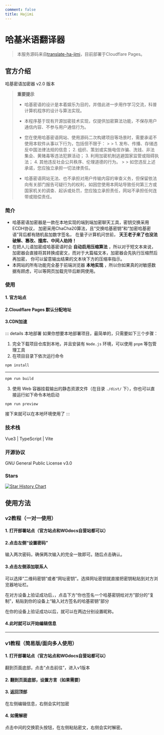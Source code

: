 ```yaml
---
comment: false
title: Hajimi
---
```


# 哈基米语翻译器
> 本服务源码来自[translate-ha-jimi](https://github.com/wifi504/translate-ha-jimi?tab=readme-ov-file)，目前部署于Cloudflare Pages。

## 官方介绍

哈基密语加密器 v2.0 版本

> **重要提示**
>
> - 哈基密语的设计是本着娱乐为目的，并借此进一步用作学习交流，科普计算机程序的设计与算法实现。
>
> - 本程序基于现有开源加密技术实现，仅提供加密算法功能，不保存用户通信内容、不参与用户通信行为。
>
> - 您在使用哈基密语网站、使用源码二次构建项目等场景时，需要承诺不使用本软件从事以下行为，包括但不限于：
    >
    >   1. 发布、传播、存储违反中国法律法规的信息；
>   2. 组织、策划或实施电信诈骗、洗钱、非法集会、黄赌毒等违法犯罪活动；
>   3. 利用加密机制逃避国家监管或阻碍执法；
>   4. 其他违反社会公共秩序、伦理道德的行为。
    >
    >   如您违反上述承诺，您应独立承担一切法律责任。
>
> - 哈基密语网站无法、也不承担对用户传输内容的审查义务，但保留依法向有关部门报告可疑行为的权利，如因您使用本网站导致任何第三方或国家机关的调查、起诉或处罚，您应独立承担责任，网站不承担任何连带或赔偿责任。

### 简介

- 哈基密语加密器是一款在本地实现的端到端加密聊天工具，密钥交换采用ECDH协议， 加密采用ChaCha20算法，且“交换哈基密钥”和“加密哈基密语”背后都有随机盐加数字签名， 在量子计算机问世前， **天王老子来了也没法破解、篡改、撞库、中间人劫持！**
- 在把人儿语加密成哈基密语时会 **自动启用压缩算法** ，所以对于短文本来说， 加密器会直接将其转换成密文，而对于大篇幅文本，加密器会先执行压缩然后再加密， 你可以留意输出结果的文本块下方的压缩率指示。
- 本网站的所有功能完全基于前端浏览器 **本地实现** ，所以你如果真的对敏感数据有顾虑，可以等网页加载完毕后断网使用。

### 使用
#### 1. 官方站点
<LinkCard
title="lhlnb.top/hajimi/"
bg-image="https://lhlnb.top/hajimi/assets/hjm-BR67OiOX.png"
link="lhlnb.top/hajimi/"
/>


#### 2.Cloudflare Pages 默认分配地址

<LinkCard
title="wgdocs-hajimi.pages.dev"
bg-image="https://cf-assets.www.cloudflare.com/slt3lc6tev37/1wf4qdGsPqa2UUSEoa4Yyg/3250a65f210bbb7062ab4dd9a9bdf213/logo-cloudflare-dark.svg"
link="wgdocs-hajimi.pages.dev"
/>

#### 3.CDN加速

<LinkCard
title="hajimi.wgdocs.ddns-ip.net"
bg-image="https://cf-assets.www.cloudflare.com/slt3lc6tev37/1wf4qdGsPqa2UUSEoa4Yyg/3250a65f210bbb7062ab4dd9a9bdf213/logo-cloudflare-dark.svg"
link="hajimi.wgdocs.ddns-ip.net"
/>

::: details 本地部署
如果你想要本地部署项目，最简单的，只需要如下三个步骤：
1. 完全下载项目仓库到本地，并且安装有 `Node.js` 环境，可以使用 `pnpm` 等包管理工具
2. 在项目目录下依次运行命令
```bash
npm install
```

---

```bash
npm run build
```
3. 使用 Web 容器挂载输出的静态资源文件（在目录 `./dist/` 下），你也可以直接运行如下命令本地启动
```bash
npm run preview
```
接下来就可以在本地环境使用了
:::

### 技术栈

Vue3 | TypeScript | Vite

### 开源协议

GNU General Public License v3.0

### Stars

[![Star History Chart](https://api.star-history.com/svg?repos=wifi504/translate-ha-jimi&type=Date)](https://www.star-history.com/#wifi504/translate-ha-jimi&Date)

## 使用方法

### v2教程（一对一使用）

#### 1. 打开部署站点（官方站点和WGdocs自营站都可以）

#### 2.点击左侧“设置密码”
输入两次密码，确保两次输入的完全一致即可。随后点击确认。

#### 3.点击左侧添加联系人
可以选择“二维码密钥”或者“网址密钥”。选择网址密钥就直接把密钥粘贴到对方浏览器地址栏。

在对方设备上验证成功后，，点击下方“你也签名一个哈基密钥给对方”部分的“复制”，粘贴到你的设备上“输入对方签名的哈基密钥”部分

在你的设备上验证成功以后，就可以在两边分别设置昵称。
#### 4.此时就可以开始编辑信息

---

### v1教程（简易版/面向多人使用）

#### 1. 打开部署站点（官方站点和WGdocs自营站都可以）
翻到页面底部，点击“点击前往”，进入v1版本

#### 2. 翻到页面底部，设置方言（如果需要）

#### 3. 返回顶部
在左侧编辑信息，右侧会实时加密

#### 4. 如需解密
点击中间的交换箭头按钮，在左侧粘贴密文，右侧会实时解密。
